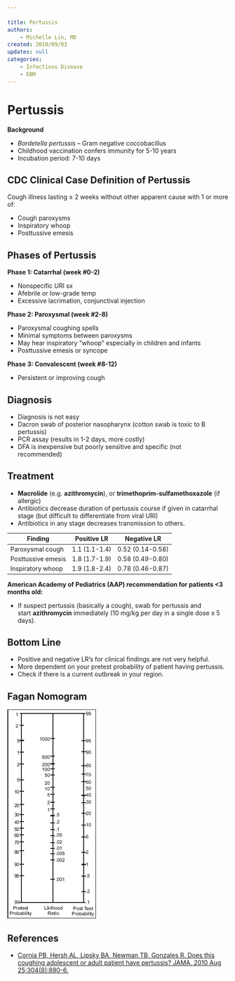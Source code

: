 ```yaml
---

title: Pertussis
authors:
    - Michelle Lin, MD
created: 2010/09/03
updates: null
categories:
    - Infectious Disease
    - EBM
---
```


# Pertussis

**Background**

-   _Bordetella pertussis_ – Gram negative coccobacillus
-   Childhood vaccination confers immunity for 5-10 years
-   Incubation period: 7-10 days 

## CDC Clinical Case Definition of Pertussis

Cough illness lasting ≥ 2 weeks without other apparent cause with 1 or more of:

-   Cough paroxysms
-   Inspiratory whoop
-   Posttussive emesis 

## Phases of Pertussis

**Phase 1: Catarrhal (week #0-2)**

-   Nonspecific URI sx
-   Afebrile or low-grade temp
-   Excessive lacrimation, conjunctival injection 

**Phase 2: Paroxysmal (week #2-8)**

-   Paroxysmal coughing spells
-   Minimal symptoms between paroxysms
-   May hear inspiratory “whoop” especially in children and infants
-   Posttussive emesis or syncope 

**Phase 3: Convalescent (week #8-12)**

-   Persistent or improving cough

## Diagnosis

-   Diagnosis is not easy
-   Dacron swab of posterior nasopharynx (cotton swab is toxic to B pertussis)
-   PCR assay (results in 1-2 days, more costly)
-   DFA is inexpensive but poorly sensitive and specific (not recommended) 

## Treatment

-   **Macrolide** (e.g. **<span class="drug">azithromycin</span>**), or <span class="drug">**trimethoprim-sulfamethoxazole**</span> (if allergic)
-   Antibiotics decrease duration of pertussis course if given in catarrhal stage (but difficult to differentiate from viral URI)
-   Antibiotics in any stage decreases transmission to others. 

| **Finding**        | **Positive LR** | **Negative LR**  |
| ------------------ | --------------- | ---------------- |
| Paroxysmal cough   | 1.1 (1.1-1.4)   | 0.52 (0.14-0.58) |
| Posttussive emesis | 1.8 (1.7-1.9)   | 0.58 (0.49-0.80) |
| Inspiratory whoop  | 1.9 (1.8-2.4)   | 0.78 (0.46-0.87) |

**American Academy of Pediatrics (AAP) recommendation for patients &lt;3 months old:**

-   If suspect pertussis (basically a cough), swab for pertussis and start **<span class="drug">azithromycin</span>** immediately (10 mg/kg per day in a single dose x 5 days). 

## Bottom Line

-   Positive and negative LR’s for clinical findings are not very helpful.
-   More dependent on your pretest probability of patient having pertussis.
-   Check if there is a current outbreak in your region. 

## Fagan Nomogram

![](image-1.png)

## References

-   [Cornia PB, Hersh AL, Lipsky BA, Newman TB, Gonzales R. Does this coughing adolescent or adult patient have pertussis? JAMA. 2010 Aug 25;304(8):890-6.](http://www.ncbi.nlm.nih.gov/pubmed/?term=20736473)
